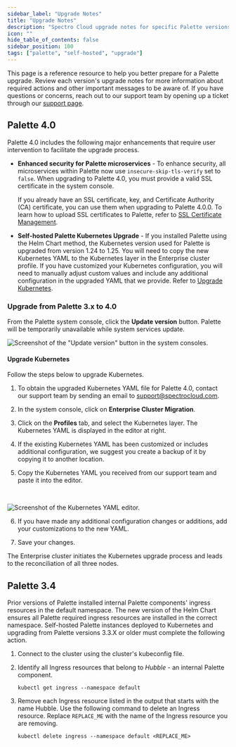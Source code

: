 ```yaml
---
sidebar_label: "Upgrade Notes"
title: "Upgrade Notes"
description: "Spectro Cloud upgrade notes for specific Palette versions."
icon: ""
hide_table_of_contents: false
sidebar_position: 100
tags: ["palette", "self-hosted", "upgrade"]
---
```


This page is a reference resource to help you better prepare for a Palette upgrade. Review each version's upgrade notes
for more information about required actions and other important messages to be aware of. If you have questions or
concerns, reach out to our support team by opening up a ticket through our
[support page](http://support.spectrocloud.io/).

## Palette 4.0

Palette 4.0 includes the following major enhancements that require user intervention to facilitate the upgrade process.

- **Enhanced security for Palette microservices** - To enhance security, all microservices within Palette now use
  `insecure-skip-tls-verify` set to `false`. When upgrading to Palette 4.0, you must provide a valid SSL certificate in
  the system console.

  If you already have an SSL certificate, key, and Certificate Authority (CA) certificate, you can use them when
  upgrading to Palette 4.0.0. To learn how to upload SSL certificates to Palette, refer to
  [SSL Certificate Management](system-management/ssl-certificate-management.md).

- **Self-hosted Palette Kubernetes Upgrade** - If you installed Palette using the Helm Chart method, the Kubernetes
  version used for Palette is upgraded from version 1.24 to 1.25. You will need to copy the new Kubernetes YAML to the
  Kubernetes layer in the Enterprise cluster profile. If you have customized your Kubernetes configuration, you will
  need to manually adjust custom values and include any additional configuration in the upgraded YAML that we provide.
  Refer to [Upgrade Kubernetes](#upgrade-kubernetes).

### Upgrade from Palette 3.x to 4.0

From the Palette system console, click the **Update version** button. Palette will be temporarily unavailable while
system services update.

![Screenshot of the "Update version" button in the system consoles.](/enterprise-version_sys-console-update-palette-version.webp)

#### Upgrade Kubernetes

Follow the steps below to upgrade Kubernetes.

1. To obtain the upgraded Kubernetes YAML file for Palette 4.0, contact our support team by sending an email to
   support@spectrocloud.com.

2. In the system console, click on **Enterprise Cluster Migration**.

3. Click on the **Profiles** tab, and select the Kubernetes layer. The Kubernetes YAML is displayed in the editor at
   right.

4. If the existing Kubernetes YAML has been customized or includes additional configuration, we suggest you create a
   backup of it by copying it to another location.

5. Copy the Kubernetes YAML you received from our support team and paste it into the editor.

<br />

![Screenshot of the Kubernetes YAML editor.](/enterprise-version_upgrade_ec-cluster-profile.webp)

6. If you have made any additional configuration changes or additions, add your customizations to the new YAML.

7. Save your changes.

The Enterprise cluster initiates the Kubernetes upgrade process and leads to the reconciliation of all three nodes.

## Palette 3.4

Prior versions of Palette installed internal Palette components' ingress resources in the default namespace. The new
version of the Helm Chart ensures all Palette required ingress resources are installed in the correct namespace.
Self-hosted Palette instances deployed to Kubernetes and upgrading from Palette versions 3.3.X or older must complete
the following action.

1. Connect to the cluster using the cluster's kubeconfig file.

2. Identify all Ingress resources that belong to _Hubble_ - an internal Palette component.

   ```shell
   kubectl get ingress --namespace default
   ```

3. Remove each Ingress resource listed in the output that starts with the name Hubble. Use the following command to
   delete an Ingress resource. Replace `REPLACE_ME` with the name of the Ingress resource you are removing.

   ```shell
   kubectl delete ingress --namespace default <REPLACE_ME>
   ```
